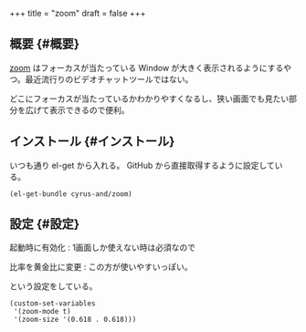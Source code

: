 +++
title = "zoom"
draft = false
+++

## 概要 {#概要}

[zoom](https://github.com/cyrus-and/zoom) はフォーカスが当たっている Window が大きく表示されるようにするやつ。最近流行りのビデオチャットツールではない。

どこにフォーカスが当たっているかわかりやすくなるし、狭い画面でも見たい部分を広げて表示できるので便利。


## インストール {#インストール}

いつも通り el-get から入れる。
GitHub から直接取得するように設定している。

```emacs-lisp
(el-get-bundle cyrus-and/zoom)
```


## 設定 {#設定}

起動時に有効化
: 1画面しか使えない時は必須なので

比率を黄金比に変更
: この方が使いやすいっぽい。

という設定をしている。

```emacs-lisp
(custom-set-variables
 '(zoom-mode t)
 '(zoom-size '(0.618 . 0.618)))
```
